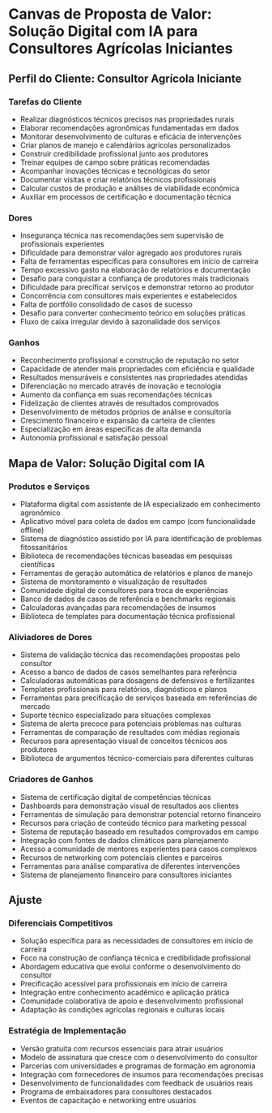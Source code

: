 # Canvas de Proposta de Valor: Solução Digital com IA para Consultores Agrícolas Iniciantes

## Perfil do Cliente: Consultor Agrícola Iniciante

### Tarefas do Cliente

- Realizar diagnósticos técnicos precisos nas propriedades rurais
- Elaborar recomendações agronômicas fundamentadas em dados
- Monitorar desenvolvimento de culturas e eficácia de intervenções
- Criar planos de manejo e calendários agrícolas personalizados
- Construir credibilidade profissional junto aos produtores
- Treinar equipes de campo sobre práticas recomendadas
- Acompanhar inovações técnicas e tecnológicas do setor
- Documentar visitas e criar relatórios técnicos profissionais
- Calcular custos de produção e análises de viabilidade econômica
- Auxiliar em processos de certificação e documentação técnica

### Dores

- Insegurança técnica nas recomendações sem supervisão de profissionais experientes
- Dificuldade para demonstrar valor agregado aos produtores rurais
- Falta de ferramentas específicas para consultores em início de carreira
- Tempo excessivo gasto na elaboração de relatórios e documentação
- Desafio para conquistar a confiança de produtores mais tradicionais
- Dificuldade para precificar serviços e demonstrar retorno ao produtor
- Concorrência com consultores mais experientes e estabelecidos
- Falta de portfólio consolidado de casos de sucesso
- Desafio para converter conhecimento teórico em soluções práticas
- Fluxo de caixa irregular devido à sazonalidade dos serviços

### Ganhos

- Reconhecimento profissional e construção de reputação no setor
- Capacidade de atender mais propriedades com eficiência e qualidade
- Resultados mensuráveis e consistentes nas propriedades atendidas
- Diferenciação no mercado através de inovação e tecnologia
- Aumento da confiança em suas recomendações técnicas
- Fidelização de clientes através de resultados comprovados
- Desenvolvimento de métodos próprios de análise e consultoria
- Crescimento financeiro e expansão da carteira de clientes
- Especialização em áreas específicas de alta demanda
- Autonomia profissional e satisfação pessoal

## Mapa de Valor: Solução Digital com IA

### Produtos e Serviços

- Plataforma digital com assistente de IA especializado em conhecimento agronômico
- Aplicativo móvel para coleta de dados em campo (com funcionalidade offline)
- Sistema de diagnóstico assistido por IA para identificação de problemas fitossanitários
- Biblioteca de recomendações técnicas baseadas em pesquisas científicas
- Ferramentas de geração automática de relatórios e planos de manejo
- Sistema de monitoramento e visualização de resultados
- Comunidade digital de consultores para troca de experiências
- Banco de dados de casos de referência e benchmarks regionais
- Calculadoras avançadas para recomendações de insumos
- Biblioteca de templates para documentação técnica profissional

### Aliviadores de Dores

- Sistema de validação técnica das recomendações propostas pelo consultor
- Acesso a banco de dados de casos semelhantes para referência
- Calculadoras automáticas para dosagens de defensivos e fertilizantes
- Templates profissionais para relatórios, diagnósticos e planos
- Ferramentas para precificação de serviços baseada em referências de mercado
- Suporte técnico especializado para situações complexas
- Sistema de alerta precoce para potenciais problemas nas culturas
- Ferramentas de comparação de resultados com médias regionais
- Recursos para apresentação visual de conceitos técnicos aos produtores
- Biblioteca de argumentos técnico-comerciais para diferentes culturas

### Criadores de Ganhos

- Sistema de certificação digital de competências técnicas
- Dashboards para demonstração visual de resultados aos clientes
- Ferramentas de simulação para demonstrar potencial retorno financeiro
- Recursos para criação de conteúdo técnico para marketing pessoal
- Sistema de reputação baseado em resultados comprovados em campo
- Integração com fontes de dados climáticos para planejamento
- Acesso a comunidade de mentores experientes para casos complexos
- Recursos de networking com potenciais clientes e parceiros
- Ferramentas para análise comparativa de diferentes intervenções
- Sistema de planejamento financeiro para consultores iniciantes

## Ajuste

### Diferenciais Competitivos

- Solução específica para as necessidades de consultores em início de carreira
- Foco na construção de confiança técnica e credibilidade profissional
- Abordagem educativa que evolui conforme o desenvolvimento do consultor
- Precificação acessível para profissionais em início de carreira
- Integração entre conhecimento acadêmico e aplicação prática
- Comunidade colaborativa de apoio e desenvolvimento profissional
- Adaptação às condições agrícolas regionais e culturas locais

### Estratégia de Implementação

- Versão gratuita com recursos essenciais para atrair usuários
- Modelo de assinatura que cresce com o desenvolvimento do consultor
- Parcerias com universidades e programas de formação em agronomia
- Integração com fornecedores de insumos para recomendações precisas
- Desenvolvimento de funcionalidades com feedback de usuários reais
- Programa de embaixadores para consultores destacados
- Eventos de capacitação e networking entre usuários
